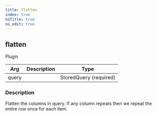 ```yaml
---
title: flatten
index: true
noTitle: true
no_edit: true
---
```




<div class="vql_item"></div>


## flatten
<span class='vql_type pull-right page-header'>Plugin</span>



<div class="vqlargs"></div>

Arg | Description | Type
----|-------------|-----
query||StoredQuery (required)

### Description

Flatten the columns in query. If any column repeats then we repeat the entire row once for each item.

